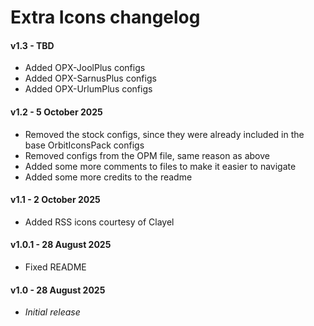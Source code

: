 # Extra Icons changelog
#### v1.3 - TBD
- Added OPX-JoolPlus configs
- Added OPX-SarnusPlus configs
- Added OPX-UrlumPlus configs
#### v1.2 - 5 October 2025
- Removed the stock configs, since they were already included in the base OrbitIconsPack configs
- Removed configs from the OPM file, same reason as above
- Added some more comments to files to make it easier to navigate
- Added some more credits to the readme
#### v1.1 - 2 October 2025
- Added RSS icons courtesy of Clayel
#### v1.0.1 - 28 August 2025
- Fixed README
#### v1.0 - 28 August 2025
- *Initial release*
